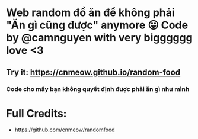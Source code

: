 # Web random đồ ăn để không phải "Ăn gì cũng được" anymore 😛 Code by @camnguyen with very bigggggg love <3
## Try it: https://cnmeow.github.io/random-food
### Code cho mấy bạn không quyết định được phải ăn gì như mình

# Full Credits: 
* https://github.com/cnmeow/randomfood